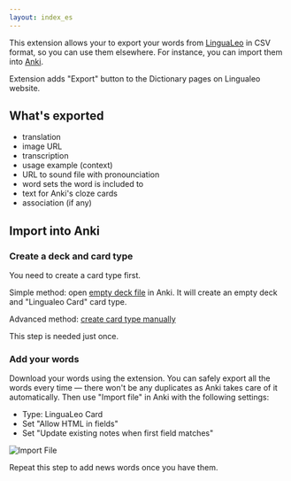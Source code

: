 ```yaml
---
layout: index_es
---
```


This extension allows your to export your words from [LinguaLeo](http://lingualeo.com/) in CSV format, so you can use them elsewhere. For instance, you can import them into [Anki](http://ankisrs.net/).

Extension adds "Export" button to the Dictionary pages on Lingualeo website.

## What's exported

- translation
- image URL
- transcription
- usage example (context)
- URL to sound file with pronounciation
- word sets the word is included to
- text for Anki's cloze cards
- association (if any)

## Import into Anki

### Create a deck and card type

You need to create a card type first.

Simple method: open [empty deck file](../LingualeoWords.apkg) in Anki. It will create an empty deck and "Lingualeo Card" card type.

Advanced method: [create card type manually](card-template)

This step is needed just once.

### Add your words

Download your words using the extension. You can safely export all the words every time — there won't be any duplicates as Anki takes care of it automatically. 
Then use "Import file" in Anki with the following settings:

- Type: LinguaLeo Card
- Set "Allow HTML in fields"
- Set "Update existing notes when first field matches"

![Import File](/ankileo/img/import.png)

Repeat this step to add news words once you have them.
